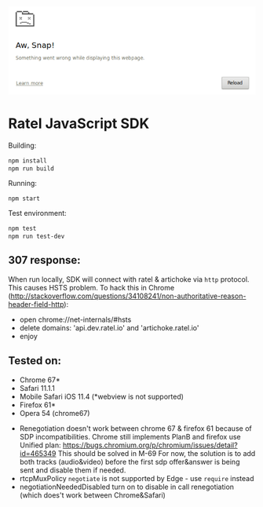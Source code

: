 ![SDK](./sdk.png)

# Ratel JavaScript SDK
Building:

```
npm install
npm run build
```

Running:

```
npm start
```

Test environment:

```
npm test
npm run test-dev
```

## 307 response:
When run locally, SDK will connect with ratel & artichoke via `http` protocol.
 This causes HSTS problem.
 To hack this in Chrome (http://stackoverflow.com/questions/34108241/non-authoritative-reason-header-field-http):
 - open chrome://net-internals/#hsts
 - delete domains: 'api.dev.ratel.io' and 'artichoke.ratel.io'
 - enjoy


## Tested on:
- Chrome 67*
- Safari 11.1.1
- Mobile Safari iOS 11.4 (*webview is not supported)
- Firefox 61*
- Opera 54 (chrome67)

* Renegotiation doesn't work between chrome 67 & firefox 61 because of SDP incompatibilities.
Chrome still implements PlanB and firefox use Unified plan:
https://bugs.chromium.org/p/chromium/issues/detail?id=465349
This should be solved in M-69
For now, the solution is to add both tracks (audio&video) before the first sdp offer&answer is being sent and disable them if needed.
* rtcpMuxPolicy `negotiate` is not supported by Edge - use `require` instead 
* negotiationNeededDisabled turn on to disable in call renegotiation (which does't work between Chrome&Safari)
